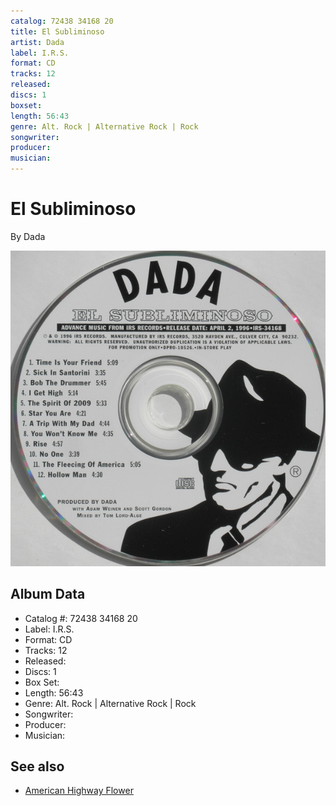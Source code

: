 ```yaml
---
catalog: 72438 34168 20
title: El Subliminoso
artist: Dada
label: I.R.S.
format: CD
tracks: 12
released: 
discs: 1
boxset: 
length: 56:43
genre: Alt. Rock | Alternative Rock | Rock
songwriter: 
producer: 
musician: 
---
```


# El Subliminoso

By Dada

![](../../assets/albumcovers/Dada-El_Subliminoso.png)

## Album Data

- Catalog #: 72438 34168 20
- Label: I.R.S.
- Format: CD
- Tracks: 12
- Released: 
- Discs: 1
- Box Set: 
- Length: 56:43
- Genre: Alt. Rock | Alternative Rock | Rock
- Songwriter: 
- Producer: 
- Musician: 


## See also

- [American Highway Flower](American_Highway_Flower.md)

